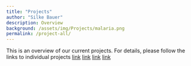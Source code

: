 ```yaml
---
title: "Projects"
author: "Silke Bauer"
description: Overview
background: /assets/img/Projects/malaria.png
permalink: /project-all/
---
```



This is an overview of our current projects. For details, please follow the links to individual projects
[link](project-malaria)
[link](/pages/project-malaria)
[link](/project-malaria.md)
[link](project-malaria.md)
